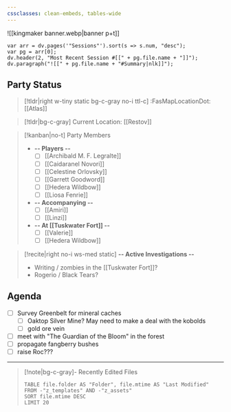 ```yaml
---
cssclasses: clean-embeds, tables-wide
---
```

![[kingmaker banner.webp|banner p+t]]
```dataviewjs
var arr = dv.pages('"Sessions"').sort(s => s.num, "desc");
var pg = arr[0];
dv.header(2, "Most Recent Session #[[" + pg.file.name + "]]");
dv.paragraph("![[" + pg.file.name + "#Summary|nlk]]");
```

## Party Status
>[!tldr|right w-tiny static bg-c-gray no-i ttl-c] :FasMapLocationDot: [[Atlas]]

>[!tldr|bg-c-gray] Current Location: [[Restov]]

> [!kanban|no-t] Party Members
> - **-- Players --**
> 	- [ ] [[Archibald M. F. Legralte]]
> 	- [ ] [[Caidaranel Novori]]
> 	- [ ] [[Celestine Orlovsky]]
> 	- [ ] [[Garrett Goodword]]
> 	- [ ] [[Hedera Wildbow]]
> 	- [ ] [[Liosa Fenrie]]
> - **-- Accompanying --**
> 	- [ ] [[Amiri]]
> 	- [ ] [[Linzi]]
> - **-- At [[Tuskwater Fort]] --**
> 	- [ ] [[Valerie]]
> 	- [ ] [[Hedera Wildbow]]

<p></p>

>[!recite|right no-i  ws-med static] **-- Active Investigations --**
>- Writing / zombies in the [[Tuskwater Fort]]?
>- Rogerio / Black Tears?

## Agenda
- [ ] Survey Greenbelt for mineral caches
	- [ ] Oaktop Silver Mine? May need to make a deal with the kobolds
	- [ ] gold ore vein
- [ ] meet with "The Guardian of the Bloom" in the forest
- [ ] propagate fangberry bushes
- [ ] raise Roc???
---
>[!note|bg-c-gray]- Recently Edited Files
><p></p>
>
>```dataview
>TABLE file.folder AS "Folder", file.mtime AS "Last Modified"
>FROM -"z_templates" AND -"z_assets"
>SORT file.mtime DESC
>LIMIT 20
>```